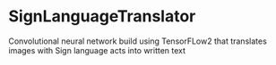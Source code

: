 # SignLanguageTranslator
Convolutional neural network build using TensorFLow2 that translates images with Sign language acts into written text  
